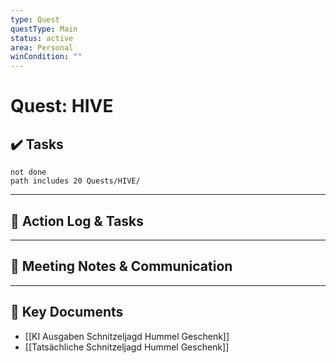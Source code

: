 ```yaml
---
type: Quest
questType: Main
status: active
area: Personal
winCondition: ""
---
```


# Quest: HIVE

## ✔️ Tasks

```tasks
not done
path includes 20 Quests/HIVE/
```

---

## 📝 Action Log & Tasks


---
## 💬 Meeting Notes & Communication


---
## 📎 Key Documents
- [[KI Ausgaben Schnitzeljagd Hummel Geschenk]]
- [[Tatsächliche Schnitzeljagd Hummel Geschenk]]
